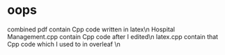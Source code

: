 # oops
combined pdf contain Cpp code written in latex\n
Hospital Management.cpp contain Cpp code after I edited\n
latex.cpp contain that Cpp code which I used to in overleaf \n

